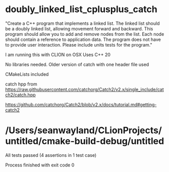 # doubly_linked_list_cplusplus_catch


"Create a C++ program that implements a linked list. The linked list should be a doubly linked list, allowing movement forward and backward. 
This program should allow you to add and remove nodes from the list. Each node should contain a reference to application data.
The program does not have to provide user interaction. Please include units tests for the program."

I am running this with CLION on OSX 
Uses C++ 20 

No libraries needed. Older version of catch with one header file used 

CMakeLists included 

catch hpp from 
https://raw.githubusercontent.com/catchorg/Catch2/v2.x/single_include/catch2/catch.hpp

https://github.com/catchorg/Catch2/blob/v2.x/docs/tutorial.md#getting-catch2



/Users/seanwayland/CLionProjects/untitled/cmake-build-debug/untitled
===============================================================================
All tests passed (4 assertions in 1 test case)


Process finished with exit code 0





